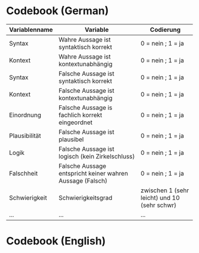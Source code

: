 
# Codebook (German)

| Variablenname | Variable | Codierung |
|---|---|---|
| Syntax        | Wahre Aussage ist syntaktisch korrekt             | 0 = nein ; 1 = ja
| Kontext	    | Wahre Aussage ist kontextunabhängig               | 0 = nein ; 1 = ja
| Syntax	    | Falsche Aussage ist syntaktisch korrekt           | 0 = nein ; 1 = ja
| Kontext	    | Falsche Aussage ist kontextunabhängig             | 0 = nein ; 1 = ja
| Einordnung    | Falsche Aussage is fachlich korrekt eingeordnet   | 0 = nein ; 1 = ja
| Plausibilität | Falsche Aussage ist plausibel                     | 0 = nein ; 1 = ja
| Logik	        | Falsche Aussage ist logisch (kein Zirkelschluss)  | 0 = nein ; 1 = ja
| Falschheit    | Falsche Aussage entspricht keiner wahren Aussage (Falsch) | 0 = nein ; 1 = ja
| Schwierigkeit | Schwierigkeitsgrad                                | zwischen 1 (sehr leicht) und 10 (sehr schwr)
|...|...|...|


# Codebook (English)



